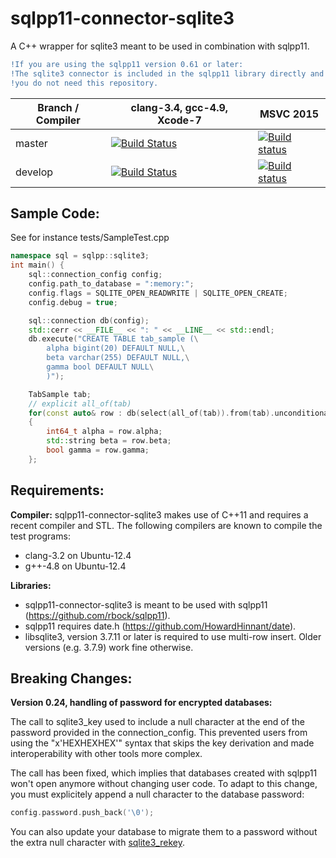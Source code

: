 sqlpp11-connector-sqlite3
=========================

A C++ wrapper for sqlite3 meant to be used in combination with sqlpp11.

```diff
!If you are using the sqlpp11 version 0.61 or later:
!The sqlite3 connector is included in the sqlpp11 library directly and
!you do not need this repository.
```

Branch / Compiler | clang-3.4,  gcc-4.9, Xcode-7   |  MSVC 2015
------------------| -------------------------------|-----------
master | [![Build Status](https://travis-ci.org/rbock/sqlpp11-connector-sqlite3.svg?branch=master)](https://travis-ci.org/rbock/sqlpp11-connector-sqlite3?branch=master) | [![Build status](https://ci.appveyor.com/api/projects/status/bhg5pbocv316583v/branch/master?svg=true)](https://ci.appveyor.com/project/rbock/sqlpp11-connector-sqlite3/branch/master)
develop | [![Build Status](https://travis-ci.org/rbock/sqlpp11-connector-sqlite3.svg?branch=develop)](https://travis-ci.org/rbock/sqlpp11-connector-sqlite3?branch=develop) | [![Build status](https://ci.appveyor.com/api/projects/status/bhg5pbocv316583v/branch/develop?svg=true)](https://ci.appveyor.com/project/rbock/sqlpp11-connector-sqlite3/branch/develop) |

Sample Code:
------------
See for instance tests/SampleTest.cpp

```C++
namespace sql = sqlpp::sqlite3;
int main() {
    sql::connection_config config;
    config.path_to_database = ":memory:";
    config.flags = SQLITE_OPEN_READWRITE | SQLITE_OPEN_CREATE;
    config.debug = true;

    sql::connection db(config);
    std::cerr << __FILE__ << ": " << __LINE__ << std::endl;
    db.execute("CREATE TABLE tab_sample (\
        alpha bigint(20) DEFAULT NULL,\
        beta varchar(255) DEFAULT NULL,\
        gamma bool DEFAULT NULL\
        )");

    TabSample tab;
    // explicit all_of(tab)
    for(const auto& row : db(select(all_of(tab)).from(tab).unconditionally()))
    {
        int64_t alpha = row.alpha;
        std::string beta = row.beta;
        bool gamma = row.gamma;
    };
```

Requirements:
-------------
__Compiler:__
sqlpp11-connector-sqlite3 makes use of C++11 and requires a recent compiler and STL. The following compilers are known to compile the test programs:

  * clang-3.2 on Ubuntu-12.4
  * g++-4.8 on Ubuntu-12.4

__Libraries:__

  * sqlpp11-connector-sqlite3 is meant to be used with sqlpp11 (https://github.com/rbock/sqlpp11).
  * sqlpp11 requires date.h (https://github.com/HowardHinnant/date).
  * libsqlite3, version 3.7.11 or later is required to use multi-row insert. Older versions (e.g. 3.7.9) work fine otherwise.

Breaking Changes:
-----------------
__Version 0.24, handling of password for encrypted databases:__

The call to sqlite3_key used to include a null character at the end of the
password provided in the connection_config. This prevented users from using the
"x'HEXHEXHEX'" syntax that skips the key derivation and made interoperability
with other tools more complex.

The call has been fixed, which implies that databases created with sqlpp11 won't
open anymore without changing user code. To adapt to this change, you must
explicitely append a null character to the database password:

```C++
config.password.push_back('\0');
```

You can also update your database to migrate them to a password without the
extra null character with
[sqlite3_rekey](https://www.zetetic.net/sqlcipher/sqlcipher-api/#sqlite3_rekey).
